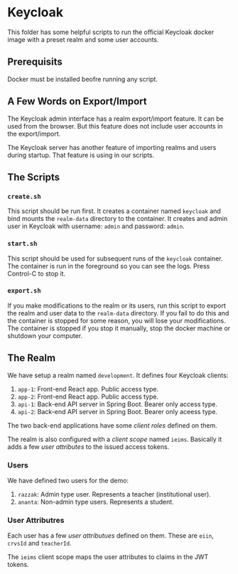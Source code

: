 # Keycloak

This folder has some helpful scripts to run the official Keycloak docker
image with a preset realm and some user accounts.

## Prerequisits

Docker must be installed beofre running any script.

## A Few Words on Export/Import

The Keycloak admin interface has a realm export/import feature. It can
be used from the browser. But this feature does not include user accounts
in the export/import.

The Keycloak server has another feature of importing realms and users
during startup. That feature is using in our scripts.


## The Scripts

### `create.sh`

This script should be run first. It creates a container named `keycloak`
and bind mounts the `realm-data` directory to the container. It creates
and admin user in Keycloak with username: `admin` and password:
`admin`.

### `start.sh`

This script should be used for subsequent runs of the `keycloak`
container. The container is run in the foreground so you can see the logs.
Press Control-C to stop it.

### `export.sh`

If you make modifications to the realm or its users, run this script to
export the realm and user data to the `realm-data` directory. If you
fail to do this and the container is stopped for some reason, you will
lose your modifications. The container is stopped if you stop it manually,
stop the docker machine or shutdown your computer.

## The Realm

We have setup a realm named `development`. It defines four Keycloak
clients:

1. `app-1`: Front-end React app. Public access type.
1. `app-2`: Front-end React app. Public access type.
1. `api-1`: Back-end API server in Spring Boot. Bearer only access type.
1. `api-2`: Back-end API server in Spring Boot. Bearer only aceess type.

The two back-end applications have some *client roles* defined on them.

The realm is also configured with a *client scope* named `ieims`. Basically
it adds a few *user attributes* to the issued access tokens.

### Users

We have defined two users for the demo:

1. `razzak`: Admin type user. Represents a teacher (institutional user).
1. `ananta`: Non-admin type users. Represents a student.

### User Attributres

Each user has a few *user attributues* defined on them. These are `eiin`,
`crvsId` and `teacherId`.

The `ieims` client scope maps the user attributes to claims in the
JWT tokens.
